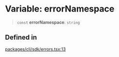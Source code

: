 # Variable: errorNamespace

> `const` **errorNamespace**: `string`

## Defined in

[packages/cli/sdk/errors.tsx:13](https://github.com/andreisergiu98/baeta/blob/4c16a2c8fa14b6d48e42b6a2c2893542bd64b987/packages/cli/sdk/errors.tsx#L13)
